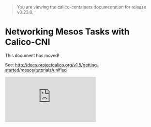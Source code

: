> You are viewing the calico-containers documentation for release v0.23.0.

# Networking Mesos Tasks with Calico-CNI

This document has moved!

See: http://docs.projectcalico.org/v1.5/getting-started/mesos/tutorials/unified

[![Analytics](https://calico-ga-beacon.appspot.com/UA-52125893-3/calico-containers/docs/mesos/UsageGuideUnifiedCNI.md?pixel)](https://github.com/igrigorik/ga-beacon)
